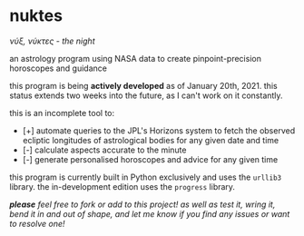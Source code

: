 # nuktes
_νύξ, νύκτες - the night_

an astrology program using NASA data to create pinpoint-precision horoscopes and guidance

this program is being **actively developed** as of January 20th, 2021. this status extends two weeks into the future, as I can't work on it constantly.

this is an incomplete tool to:
- [+] automate queries to the JPL's Horizons system to fetch the observed ecliptic longitudes
of astrological bodies for any given date and time
- [-] calculate aspects accurate to the minute
- [-] generate personalised horoscopes and advice for any given time

this program is currently built in Python exclusively and uses the `urllib3` library.
the in-development edition uses the `progress` library.

*__please__ feel free to fork or add to this project! as well as test it, wring it, bend it in and out of shape, and let me know if you find any issues or want to resolve one!*
